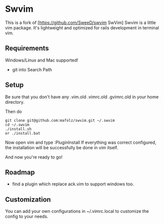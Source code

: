 # Swvim

This is a fork of [https://github.com/SweeD/swvim SwVim]
Swvim is a little vim package. It's lightweight and optimized for rails development in terminal vim.

## Requirements

Windows/Linux and Mac supported!

* git into Search Path


## Setup

Be sure that you don't have any .vim.old .vimrc.old .gvimrc.old in your
home directory.

Then do

    git clone git@github.com:mafolz/swvim.git ~/.swvim
    cd ~/.swvim
    ./install.sh
    or ./install.bat

Now open vim and type :PluginInstall
If everything was correct configured, the installation will be successfully be done in 
vim itself.

And now you're ready to go!

## Roadmap

* find a plugin which replace ack.vim to support windows too.

## Customization

You can add your own configurations in ~/.vimrc.local to customize the config to your needs.
